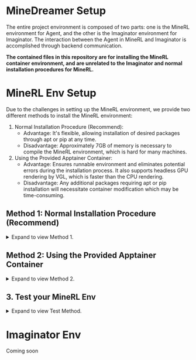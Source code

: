 # MineDreamer Setup

The entire project environment is composed of two parts: one is the MineRL environment for Agent, and the other is the Imaginator environment for Imaginator. The interaction between the Agent in MineRL and Imaginator is accomplished through backend communication.

**The contained files in this repository are for installing the MineRL container environment, and are unrelated to the Imaginator and normal installation procedures for MineRL.**

# MineRL Env Setup
Due to the challenges in setting up the MineRL environment, we provide two different methods to install the MineRL environment:
1. Normal Installation Procedure (Recommend):
    - Advantage: It's flexible, allowing installation of desired packages through apt or pip at any time.
    - Disadvantage: Approximately 7GB of memory is necessary to compile the MineRL environment, which is hard for many machines.
2. Using the Provided Apptainer Container:
    - Advantage: Ensures runnable environment and eliminates potential errors during the installation process. It also supports headless GPU rendering by VGL, which is  faster than the CPU rendering.
    - Disadvantage: Any additional packages requiring apt or pip installation will necessitate container modification which may be time-consuming.

## Method 1: Normal Installation Procedure (Recommend)
<details> <summary>Expand to view Method 1.</summary>

We recommend running on linux using a conda environment, with python 3.10.
1. Install PyTorch 2.0: `conda install pytorch torchvision torchaudio pytorch-cuda=11.7 -c pytorch -c nvidia`
2. Install MineRL: `pip install git+https://github.com/Zhoues/minerl`
    - See [MineRL Installation](https://minerl.readthedocs.io/en/latest/tutorials/index.html) for more details on how to setup MineRL
    - Note: We choose not to use the official MineRL repository. This decision is made because our repository adds the feature of `chat` action on top of MineRL, which allows setting agent initialization conditions through commands, making it more convenient for us to test the Agent.
3. Install MineDojo and MineCLIP: 
    ```bash
    pip install git+https://github.com/openai/gym.git@9180d12e1b66e7e2a1a622614f787a6ec147ac40
    pip install git+https://github.com/Zhoues/MineCLIP
    ```
    - See [MineDojo Installation](https://docs.minedojo.org/sections/getting_started/install.html) for more details such as setting **the correct Java version**
    - Note: We don't opt for the official MineDojo repository, as it has a specific requirement for the `importlib_resources` version during installation which is prone to errors. Hence, we provide a personal revised version instead.
4. Install VPT requirements: `pip install gym==0.19 gym3 attrs opencv-python`
    - Note: At the time of writing, MineDojo and VPT require different versions of gym. Please use the gym version required by VPT (gym==0.19). If the installation steps are run in the order listed here, the correct gym version will be installed at the end of setup (since VPT requirements are installed after MineDojo).
5. Install additional requirements: 
    ```bash
    ## additional requirements
    pip install -U gdown tqdm accelerate wandb pyyaml ipdb openai langchain chromadb tiktoken pyyaml
    pip install -U langchain-openai langchain-community langchain-experimental open_clip_torch

    ## Fix the bug of MineCLIP for python=3.10
    conda install chardet
    pip install importlib_resources==5.0.0
    ```
6. Git clone the MineDreamer repo and install minedreamer locally with: `pip install -e .` .


### Running on a headless server
If you are running on a headless server, you need to install `xvfb` and run each python script with `xvfb-run`. For example, `xvfb-run python script_name.py`.

Also, notice that we use the MineRL environment, not the MineDojo environment. Thus, setting `MINEDOJO_HEADLESS=1` as mentioned in the 'MineDojo Installation' instructions will have no effect.
</details>


## Method 2: Using the Provided Apptainer Container
<details> <summary>Expand to view Method 2.</summary>

We provide a pre-compiled Apptainer container. Compared to Docker, the Apptainer container requires fewer permissions making it suitable for use in a cluster environment like slurm.

1. Install `gdown` and download the pre-compiled Apptainer container, which is compiled by the `base-vgl-env.def`:
    ```bash
    pip install -U --no-cache-dir gdown --pre

    gdown https://drive.google.com/uc?id=1cOF5Bf6DEvuLXMrY-JCVT2XxDHDosgqU -O base-vgl-env.sif
    ```
    - Note: This environment has already completed steps 1 to 5 of the Normal Installation Procedure，and it supports headless GPU rendering by VGL. **If you are faced with `Too many users have viewed or downloaded this file recently...`, please email to me and I will give you another link, or use the method like [this](https://stackoverflow.com/questions/65312867/how-to-download-large-file-from-google-drive-from-terminal-gdown-doesnt-work)**
2. Clone this repo and move `vgl-env.def`, `base-vgl-env.sif`, `setupvgl.sh` of this repo to the same level as minedreamer: 
    ```
    MineDreamer
    ├── README.md
    ├── minedreamer
    │   ├── agent code.
    ├── vgl-env.def: Install final container locally, and if you want to install additional package, just modify this file
    ├── base-vgl-env.sif: pre-compiled Apptainer container
    ├── setupvgl.sh: supports headless GPU rendering by VGL
    ```
3. Supplement the necessary information in the `vgl-env.def`.
    ```text
    ...
    BootStrap: localimage
    # Based on the base apptainer (Check Carefully!!)
    From: /path/to/MineDreamer/base-vgl-env.sif # The absolute path of base-vgl-env.sif. Need to check.

    %post
    # Go into git clone code root location (Check Carefully!!)
    cd /path/to/MineDreamer # The absolute path of MineDreamer folder. Need to check.
    ...
    ```
4. Compile the final Apptainer environment: 
    -  If you are using a standalone machine: `sudo apptainer build  --bind /path/to/MineDreamer:/path/to/MineDreamer vgl-env.sif vgl-env.def` 
    -  If you are using a cluster like slurm: `srun -p <your virtual partition> apptainer build ...(like above)`
        - `--bind`: The local directory you want to mount additionally in the container.
        - Note: After compiling, there will be a `vgl-env.sif` in the folder. **If you want to install additional package in the container, you can add the bash command after `# Install local package` part in `vgl-env.def` and re-compile this final container.**

5. Turn the final container into writable sandbox, because minerl env will create running logs while `.sif` is read only.
    -  If you are using a standalone machine: `sudo apptainer build --sandbox vgl-env/ vgl-env.sif` 
    -  If you are using a cluster like slurm: `srun -p  <your virtual partition> apptainer build ...(like above)`


### Running on a server with head
If you are runing on a server with head, you can use `sudo apptainer exec -w --nv --bind /path/to/MineDreamer:/path/to/MineDreamer vgl-env /opt/conda/envs/minerl/bin/python script_name.py`.
- `--nv`: nvidia flag to enable GPU capabilities. **If you don't use GPU, please remove it**. (some warnings will raise but ignore them)
- `-w`: enable writting inside the container.
- `--bind`: The local directory you want to mount additionally in the container. 
- If you are using Wandb, you will need to specify the Wandb API key for remote monitoring. This can be done adding the following flag to the above command before vgl-env: `... --env WANDB_API_KEY=XXXXXXXXXXXXXXXXX vgl-env...`.

### Running on a headless server (with GPU rending)
If you are running on a headless server, you can use `sudo apptainer exec -w --nv --bind /path/to/MineDreamer:/path/to/MineDreamer vgl-env xvfb-run /opt/conda/envs/minerl/bin/python script_name.py`. For detailed meanings of the parameters of apptainer, refer to the previous part. 

If you want to use GPU rendering, you need to create a script `script_name.sh` for your `script_name.py` like the following:
```bash
vglrun /opt/conda/envs/minerl/bin/python script_name.py # GPU Rendering
```
and then use `sudo apptainer exec -w --nv --bind /path/to/MineDreamer:/path/to/MineDreamer vgl-env bash setupvgl.sh script_name.sh`.

**It's worth noting that you should likely change the permissions of `script_name.sh` to `+x` using `chmod`.**

</details>



## 3. Test your MineRL Env

<details> <summary>Expand to view Test Method.</summary>


In MineDreamer repo, there is an `env_valid.py` to test the environment
- For standard installation and the server is headful, please test using the following command: `python env_valid.py`.
- For standard installation and the server is headless, please test using the following command: `xvfb-run python env_valid.py`.
- If you have installed via apptainer container and the server is headful, please test using the following command: `sudo apptainer exec -w --bind /path/to/MineDreamer:/path/to/MineDreamer vgl-env /opt/conda/envs/minerl/bin/python env_valid.py` and cluster is similar.
- If you have installed via apptainer container and the server is headless, please test using the following command: `sudo apptainer exec -w --bind /path/to/MineDreamer:/path/to/MineDreamer vgl-env xvfb-run /opt/conda/envs/minerl/bin/python env_valid.py` and cluster is similar.

If an image appears in the current directory, showing an agent in front of a sheep holding a diamond axe, this means the environment has been successfully installed.

</details>




# Imaginator Env

Coming soon